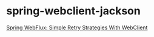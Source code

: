 # spring-webclient-jackson

[Spring WebFlux: Simple Retry Strategies With WebClient](https://careydevelopment.us/blog/spring-webflux-simple-retry-strategies-with-webclient)
